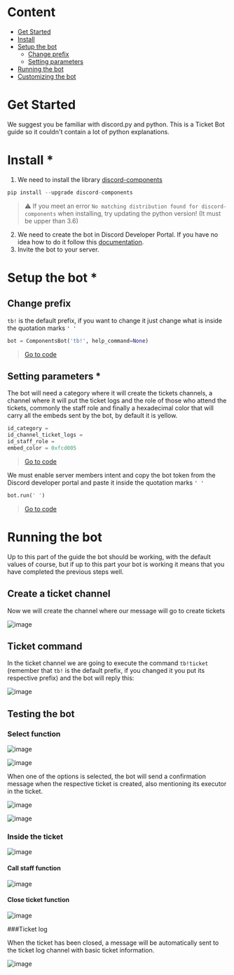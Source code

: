 # Content
* [Get Started]()
* [Install]()
* [Setup the bot]()
  - [Change prefix]()
  - [Setting parameters]()
* [Running the bot]()
* [Customizing the bot]()


# Get Started
We suggest you be familiar with discord.py and python. This is a Ticket Bot guide so it couldn't contain a lot of python explanations.

# Install *
1. We need to install the library [discord-components](https://devkiki7000.gitbook.io/discord-components/)

```py
pip install --upgrade discord-components
```

> ⚠️ If you meet an error `No matching distribution found for discord-components` when installing, try updating the python version! (It must be upper than 3.6)

2. We need to create the bot in Discord Developer Portal. If you have no idea how to do it follow this [documentation](https://discord.com/developers/docs/getting-started#creating-an-app).
3. Invite the bot to your server.

# Setup the bot *

## Change prefix 

`tb!` is the default prefix, if you want to change it just change what is inside the quotation marks `' '`

```py
bot = ComponentsBot('tb!', help_command=None)
```
> [Go to code](https://github.com/astrxnomo/discord-ticket-bot-py/blob/a74c6c23be90d7356b197e441ed3bf3944344635/main.py#L9)

## Setting parameters *
The bot will need a category where it will create the tickets channels, a channel where it will put the ticket logs and the role of those who attend the tickets, commonly the staff role and finally a hexadecimal color that will carry all the embeds sent by the bot, by default it is yellow.

```py
id_category =
id_channel_ticket_logs =
id_staff_role =
embed_color = 0xfcd005 
```
> [Go to code]()


We must enable server members intent and copy the bot token from the Discord developer portal and paste it inside the quotation marks `' '`
```py
bot.run(' ')
```
> [Go to code]() 

# Running the bot

Up to this part of the guide the bot should be working, with the default values of course, but if up to this part your bot is working it means that you have completed the previous steps well.

## Create a ticket channel

Now we will create the channel where our message will go to create tickets

![image](https://user-images.githubusercontent.com/75272665/174153373-7f1113f5-c21b-4592-98f6-99478fdd7307.png)

## Ticket command

In the ticket channel we are going to execute the command `tb!ticket` (remember that `tb!` is the default prefix, if you changed it you put its respective prefix) and the bot will reply this:

![image](https://user-images.githubusercontent.com/75272665/174154120-df75f170-b378-4324-857a-53050a2c1884.png)

## Testing the bot

### Select function
![image](https://user-images.githubusercontent.com/75272665/174156497-2f13d506-7ae2-4074-8e06-ac887ca46932.png)

![image](https://user-images.githubusercontent.com/75272665/174156675-39bb34fa-5bac-4543-8399-06cf07f56fdb.png)

When one of the options is selected, the bot will send a confirmation message when the respective ticket is created, also mentioning its executor in the ticket.

![image](https://user-images.githubusercontent.com/75272665/174156906-6c56e21c-878a-4f4a-affe-c9462fa01e52.png)

![image](https://user-images.githubusercontent.com/75272665/174156983-8f871413-d75f-417b-b4ba-6077db365d8c.png)

### Inside the ticket

![image](https://user-images.githubusercontent.com/75272665/174157033-8ebf9975-04ea-4246-8f6e-7951b7b8d6b9.png)

#### Call staff function
![image](https://user-images.githubusercontent.com/75272665/174157118-7d67a67e-6283-49fd-9b4e-72106716090b.png)

#### Close ticket function
![image](https://user-images.githubusercontent.com/75272665/174157206-4b69ef02-e0ac-4ab7-b69d-ae26139fd37c.png)

###Ticket log

When the ticket has been closed, a message will be automatically sent to the ticket log channel with basic ticket information.

![image](https://user-images.githubusercontent.com/75272665/174157271-92372073-5bd3-4e75-b466-f5947194e43d.png)

